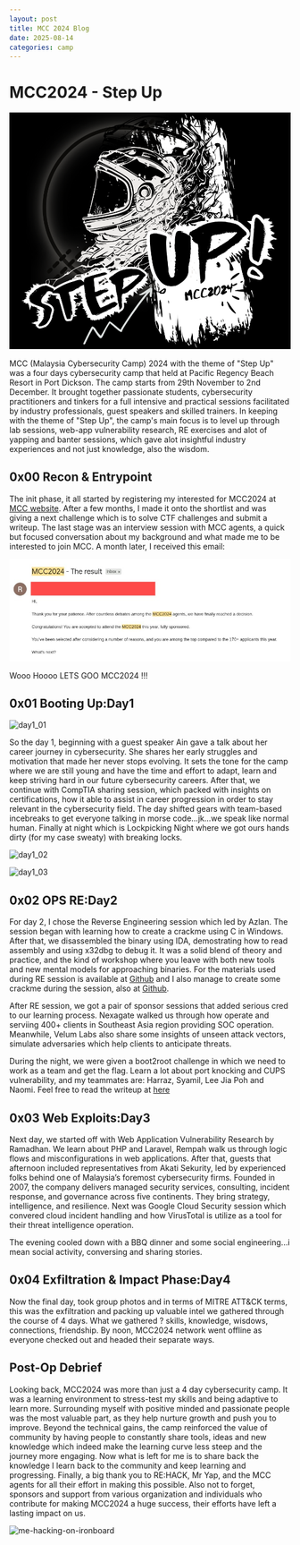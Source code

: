 ```yaml
---
layout: post
title: MCC 2024 Blog 
date: 2025-08-14
categories: camp
---
```


# MCC2024 - Step Up 

![zzz-modified](/images/2025-08-14/zzz-modified.png)

MCC (Malaysia Cybersecurity Camp) 2024 with the theme of "Step Up" was a four days cybersecurity camp that held at Pacific Regency Beach Resort in Port Dickson. The camp starts from 29th November to 2nd December. It brought together passionate students, cybersecurity practitioners and tinkers for a full intensive and practical sessions facilitated by industry professionals, guest speakers and skilled trainers. In keeping with the theme of "Step Up", the camp's main focus is to level up through lab sessions, web-app vulnerability research, RE exercises and alot of yapping and banter sessions, which gave alot insightful industry experiences and not just knowledge, also the wisdom.  

## 0x00 Recon & Entrypoint 
The init phase, it all started by registering my interested for MCC2024 at [MCC website](https://cybercamp.my/mcc2024-step-up/). After a few months, I made it onto the shortlist and was giving a next challenge which is to solve CTF challenges and submit a writeup. The last stage was an interview session with MCC agents, a quick but focused conversation about my background and what made me to be interested to join MCC. A month later, I received this email: 

![email](/images/2025-08-14/email.png)

Wooo Hoooo LETS GOO MCC2024 !!!

## 0x01 Booting Up:Day1 

![day1_01](day1_01.png)

So the day 1, beginning with a guest speaker Ain gave a talk about her career journey in cybersecurity. She shares her early struggles and motivation that made her never stops evolving. It sets the tone for the camp where we are still young and have the time and effort to adapt, learn and keep striving hard in our future cybersecurity careers. After that, we continue with CompTIA sharing session, which packed with insights on certifications, how it able to assist in career progression in order to stay relevant in the cybersecurity field. The day shifted gears with team-based incebreaks to get everyone talking in morse code...jk...we speak like normal human. Finally at night which is Lockpicking Night where we got ours hands dirty (for my case sweaty) with breaking locks. 

![day1_02](day1_02.png)

![day1_03](day1_03.png)

## 0x02 OPS RE:Day2 

For day 2, I chose the Reverse Engineering session which led by Azlan. The session began with learning how to create a crackme using C in Windows. After that, we disassembled the binary using IDA, demostrating how to read assembly and using x32dbg to debug it. It was a solid blend of theory and practice, and the kind of workshop where you leave with both new tools and new mental models for approaching binaries. For the materials used during RE session is available at [Github](https://github.com/rehackxyz/MCC/tree/main/MCC2024/RE%20-%20Azlan) and I also manage to create some crackme during the session, also at [Github](https://github.com/shreethaar/MCC2024-Challs/tree/main/Reverse-Engineering-Workshop). 

After RE session, we got a pair of sponsor sessions that added serious cred to our learning process. Nexagate walked us through how operate and serviing 400+ clients in Southeast Asia region providing SOC operation. Meanwhile, Velum Labs also share some insights of unseen attack vectors, simulate adversaries which help clients to anticipate threats. 

During the night, we were given a boot2root challenge in which we need to work as a team and get the flag. Learn a lot about port knocking and CUPS vulnerability, and my teammates are: Harraz, Syamil, Lee Jia Poh and Naomi. Feel free to read the writeup at [here](https://github.com/shreethaar/MCC2024-Challs/blob/main/Box-Challenge/Writeup%20for%20Box%20Challenge%20from%20Group%20El-Machete.md)

## 0x03 Web Exploits:Day3

Next day, we started off with Web Application Vulnerability Research by Ramadhan. We learn about PHP and Laravel, Rempah walk us through logic flows and misconfigurations in web applications. After that, guests that afternoon included representatives from Akati Sekurity, led by experienced folks behind one of Malaysia’s foremost cybersecurity firms. Founded in 2007, the company delivers managed security services, consulting, incident response, and governance across five continents. They bring strategy, intelligence, and resilience. Next was Google Cloud Security session which convered cloud incident handling and how VirusTotal is utilize as a tool for their threat intelligence operation. 

The evening cooled down with a BBQ dinner and some social engineering...i mean social activity, conversing and sharing stories. 

## 0x04 Exfiltration & Impact Phase:Day4 

Now the final day, took group photos and in terms of MITRE ATT&CK terms, this was the exfiltration and packing up valuable intel we gathered through the course of 4 days. What we gathered ? skills, knowledge, wisdows, connections, friendship. By noon, MCC2024 network went offline as everyone checked out and headed their separate ways. 

## Post-Op Debrief 

Looking back, MCC2024 was more than just a 4 day cybersecurity camp. It was a learning environment to stress-test my skills and being adaptive to learn more. Surrounding myself with positive minded and passionate people was the most valuable part, as they help nurture growth and push you to improve. Beyond the technical gains, the camp reinforced the value of community by having people to constantly share tools, ideas and new knowledge which indeed make the learning curve less steep and the journey more engaging. Now what is left for me is to share back the knowledge I learn back to the community and keep learning and progressing. Finally, a big thank you to RE:HACK, Mr Yap, and the MCC agents for all their effort in making this possible. Also not to forget, sponsors and support from various organization and individuals who contribute for making MCC2024 a huge success, their efforts have left a lasting impact on us. 

![me-hacking-on-ironboard](me-hacking-on-ironboard.png)
